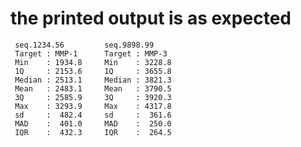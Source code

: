 # the printed output is as expected

     seq.1234.56         seq.9898.99         
     Target : MMP-1      Target : MMP-3      
     Min    : 1934.8     Min    : 3228.8     
     1Q     : 2153.6     1Q     : 3655.8     
     Median : 2513.1     Median : 3821.3     
     Mean   : 2483.1     Mean   : 3790.5     
     3Q     : 2585.9     3Q     : 3920.3     
     Max    : 3293.9     Max    : 4317.8     
     sd     :  482.4     sd     :  361.6     
     MAD    :  401.0     MAD    :  250.0     
     IQR    :  432.3     IQR    :  264.5     

